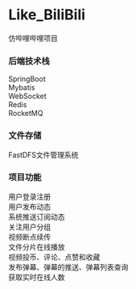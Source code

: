 # Like_BiliBili
仿哔哩哔哩项目

### 后端技术栈
 SpringBoot <br/>
 Mybatis <br/>
 WebSocket <br/>
 Redis <br/>
 RocketMQ <br/>

### 文件存储
 FastDFS文件管理系统

### 项目功能
 用户登录注册 <br/>
 用户发布动态 <br/>
 系统推送订阅动态 <br/>
 关注用户分组 <br/>
 视频断点续传 <br/>
 文件分片在线播放 <br/>
 视频投币、评论、点赞和收藏 <br/>
 发布弹幕、弹幕的推送、弹幕列表查询 <br/>
 获取实时在线人数 <br/>
